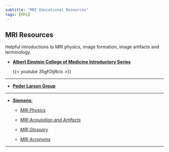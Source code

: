 ```yaml
---
subtitle: "MRI Educational Resources"
tags: [MRI]
---
```


## MRI Resources 

Helpful introductions to MRI physics, image formation, image artifacts and terminology.

- [**Albert Einstein College of Medicine Introductory Series**][alberteinstein]

  {{< youtube 35gfOtjRcic >}}

---

- [**Peder Larson Group**][pederlarson]

---

- [**Siemens**:][siemens]

  - [*MRI Physics*][mriphys]

  - [*MRI Acquisition and Artifacts*][mriacq]

  - [*MRI Glossary*][mrigloss]

  - [*MRI Acronyms*][mriacro]

---

<!-- Links -->
[alberteinstein]: https://www.youtube.com/watch?v=35gfOtjRcic&list=PLPcImQzEnTpz-5TzxyyoYSbiAa9xdd89l
[pederlarson]: https://radiology.ucsf.edu/research/labs/larson/educational-materials
[siemens]: https://www.siemens-healthineers.com/en-us/magnetic-resonance-imaging/magnetom-world/publications/mr-basics
[mriphys]: /materials/magnets_spins_and_resonances-00016929.pdf
[mriacq]: /materials/magnets_flows_and_artifacts-00016930.pdf
[mrigloss]: /materials/mr_glossary-00016927.pdf
[mriacro]: /materials/mri_acronyms-00033460.pdf
